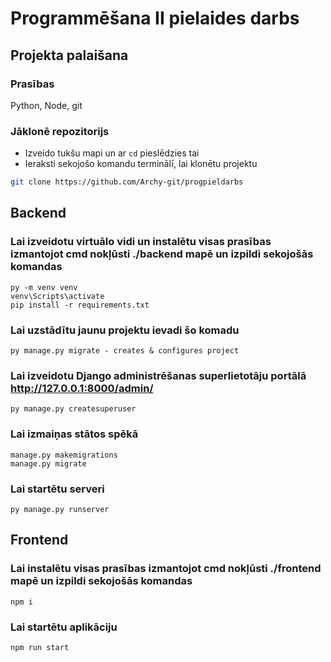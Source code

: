 # Programmēšana II pielaides darbs
## Projekta palaišana
### Prasības
Python, Node, git
### Jāklonē repozitorijs
- Izveido tukšu mapi un ar `cd` pieslēdzies tai
- Ieraksti sekojošo komandu terminālī, lai klonētu projektu
```bash
git clone https://github.com/Archy-git/progpieldarbs
```
## Backend
### Lai izveidotu virtuālo vidi un instalētu visas prasības izmantojot cmd nokļūsti ./backend mapē un izpildi sekojošās komandas
	py -m venv venv
	venv\Scripts\activate
	pip install -r requirements.txt

### Lai uzstādītu jaunu projektu ievadi šo komadu
    py manage.py migrate - creates & configures project

### Lai izveidotu Django administrēšanas superlietotāju portālā http://127.0.0.1:8000/admin/
    py manage.py createsuperuser

### Lai izmaiņas stātos spēkā
    manage.py makemigrations 
    manage.py migrate

### Lai startētu serveri
    py manage.py runserver

## Frontend
### Lai instalētu visas prasības izmantojot cmd nokļūsti ./frontend mapē un izpildi sekojošās komandas
	npm i

### Lai startētu aplikāciju
    npm run start

